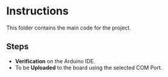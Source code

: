 # Instructions
This folder contains the main code for the project.

## Steps
- **Verification** on the Arduino IDE.
- To be **Uploaded** to the board using the selected COM Port.
